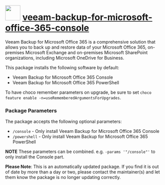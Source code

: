 # <img src="https://cdn.jsdelivr.net/gh/mkevenaar/chocolatey-packages@ec5c8311275798f228e45671f705c3f693edc8bc/icons/veeam-backup-for-microsoft-office-365-console.png" width="48" height="48"/> [veeam-backup-for-microsoft-office-365-console](https://chocolatey.org/packages/veeam-backup-for-microsoft-office-365-console)

Veeam Backup for Microsoft Office 365 is a comprehensive solution that allows you to back up and restore data of your Microsoft Office 365, on-premises Microsoft Exchange and on-premises Microsoft SharePoint organizations, including Microsoft OneDrive for Business.

This package installs the following software by default:

* Veeam Backup for Microsoft Office 365 Console
* Veeam Backup for Microsoft Office 365 PowerShell

To have choco remember parameters on upgrade, be sure to set `choco feature enable -n=useRememberedArgumentsForUpgrades`.

### Package Parameters

The package accepts the following optional parameters:

* `/console` - Only install Veeam Backup for Microsoft Office 365 Console
* `/powershell` - Only install Veeam Backup for Microsoft Office 365 PowerShell

**NOTE** These parameters can be combined. e.g. `-params '"/console"'` to only install the Console part.

**Please Note**: This is an automatically updated package. If you find it is
out of date by more than a day or two, please contact the maintainer(s) and
let them know the package is no longer updating correctly.
